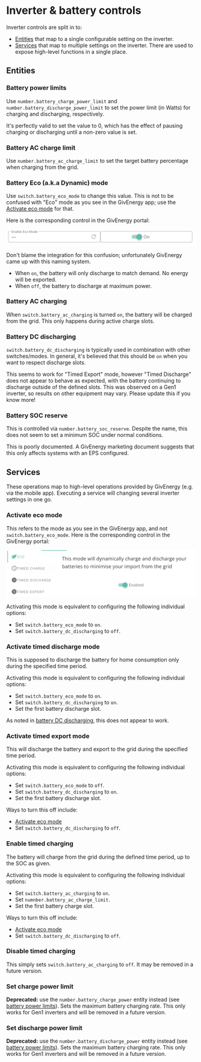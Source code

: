 # Inverter & battery controls

Inverter controls are split in to:

* [Entities](#entities) that map to a single configurable setting on the inverter.
* [Services](#services) that map to multiple settings on the inverter. There are used to expose high-level functions in a single place.

## Entities

### Battery power limits

Use `number.battery_charge_power_limit` and `number.battery_discharge_power_limit` to set the power limit (in Watts) for charging and discharging, respectively.

It's perfectly valid to set the value to 0, which has the effect of pausing charging or discharging until a non-zero value is set.

### Battery AC charge limit

Use `number.battery_ac_charge_limit` to set the target battery percentage when charging from the grid.

### Battery Eco (a.k.a Dynamic) mode

Use `switch.battery_eco_mode` to change this value. This is not to be confused with "Eco" mode as you see in the GivEnergy app; use the [Activate eco mode](#activate-eco-mode) for that.

Here is the corresponding control in the GivEnergy portal:

![Low-level Eco mode control](images/eco-mode-ge-low-level.png)

Don't blame the integration for this confusion; unfortunately GivEnergy came up with this naming system.

* When `on`, the battery will only discharge to match demand. No energy will be exported.
* When `off`, the battery to discharge at maximum power.

### Battery AC charging

When `switch.battery_ac_charging` is turned `on`, the battery will be charged from the grid. This only happens during active charge slots.

### Battery DC discharging

`switch.battery_dc_discharging` is typically used in combination with other switches/modes. In general, it's believed that this should be `on` when you want to respect discharge slots.

This seems to work for "Timed Export" mode, however "Timed Discharge" does not appear to behave as expected, with the battery continuing to discharge outside of the defined slots. This was observed on a Gen1 inverter, so results on other equipment may vary. Please update this if you know more!

### Battery SOC reserve

This is controlled via `number.battery_soc_reserve`. Despite the name, this does not seem to set a minimum SOC under normal conditions.

This is poorly documented. A GivEnergy marketing document suggests that this only affects systems with an EPS configured.

## Services

These operations map to high-level operations provided by GivEnergy (e.g. via the mobile app). Executing a service will changing several inverter settings in one go.

### Activate eco mode

This refers to the mode as you see in the GivEnergy app, and not `switch.battery_eco_mode`. Here is the corresponding control in the GivEnergy portal:

![High-level Eco mode control](images/eco-mode-ge-high-level.png)

Activating this mode is equivalent to configuring the following individual options:
* Set `switch.battery_eco_mode` to `on`.
* Set `switch.battery_dc_discharging` to `off`.

### Activate timed discharge mode

This is supposed to discharge the battery for home consumption only during the specified time period.

Activating this mode is equivalent to configuring the following individual options:
* Set `switch.battery_eco_mode` to `on`.
* Set `switch.battery_dc_discharging` to `on`.
* Set the first battery discharge slot.

As noted in [battery DC discharging](#battery-dc-discharging), this does not appear to work.

### Activate timed export mode

This will discharge the battery and export to the grid during the specified time period.

Activating this mode is equivalent to configuring the following individual options:
* Set `switch.battery_eco_mode` to `off`.
* Set `switch.battery_dc_discharging` to `on`.
* Set the first battery discharge slot.

Ways to turn this off include:

* [Activate eco mode](#activate-eco-mode)
* Set `switch.battery_dc_discharging` to `off`.

### Enable timed charging

The battery will charge from the grid during the defined time period, up to the SOC as given.

Activating this mode is equivalent to configuring the following individual options:
* Set `switch.battery_ac_charging` to `on`.
* Set `numnber.battery_ac_charge_limit`.
* Set the first battery charge slot.

Ways to turn this off include:

* [Activate eco mode](#activate-eco-mode)
* Set `switch.battery_dc_discharging` to `off`.

### Disable timed charging

This simply sets `switch.battery_ac_charging` to `off`. It may be removed in a future version.

### Set charge power limit

**Deprecated:** use the `number.battery_charge_power` entity instead (see [battery power limits](#battery-power-limits)). Sets the maximum battery charging rate.  This only works for Gen1 inverters and will be removed in a future version.

### Set discharge power limit

**Deprecated:** use the `number.battery_discharge_power` entity instead (see [battery power limits](#battery-power-limits)). Sets the maximum battery charging rate.  This only works for Gen1 inverters and will be removed in a future version.

